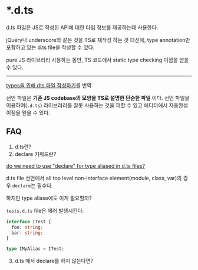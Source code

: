# \*.d.ts

d.ts 파일은 JS로 작성된 API에 대한 타입 정보를 제공하는데 사용한다.

jQuery나 underscore와 같은 것을 TS로 재작성 하는 것 대신에, type annotation만 포함하고 있는 d.ts file을 작성할 수 있다.

pure JS 라이브러리 사용하는 동안, TS 코드에서 static type checking 이점을 얻을 수 있다.

---

[types을 위해 dts 파일 작성하기](https://devblogs.microsoft.com/typescript/writing-dts-files-for-types/)를 번역

선언 파일은 **기존 JS codebase의 모양을 TS로 설명한 단순한 파일** 이다. 선언 파일을 이용하여(`.d.ts`) 라이브러리를 잘못 사용하는 것을 피할 수 있고 에디터에서 자동완성 이점을 얻을 수 있다.

## FAQ

1. d.ts란?
2. declare 키워드란?

[do we need to use "declare" for type aliased in d.ts files?](https://github.com/Microsoft/TypeScript/issues/1940)

d.ts file 선언에서 all top level non-interface element(module, class, var)의 경우 `declare`는 필수다.

하지만 type aliase에도 이게 필요할까?

`tests.d.ts` file은 에러 발생시킨다.

```ts
interface ITest {
  foo: string;
  bar: string;
}

type IMyAlias = ITest;
```

3. d.ts 에서 declare를 하지 않는다면?
